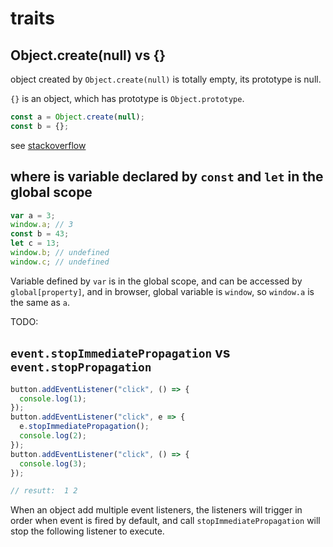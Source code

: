 # traits

## Object.create(null) vs {}

object created by `Object.create(null)` is totally empty, its prototype is null.

`{}` is an object, which has prototype is `Object.prototype`.

```js
const a = Object.create(null);
const b = {};
```

see [stackoverflow](https://stackoverflow.com/questions/37471799/difference-between-object-createnull-vs)

## where is variable declared by `const` and `let` in the global scope

```js
var a = 3;
window.a; // 3
const b = 43;
let c = 13;
window.b; // undefined
window.c; // undefined
```

Variable defined by `var` is in the global scope, and can be accessed by
`global[property]`, and in browser, global variable is `window`, so `window.a`
is the same as `a`.

TODO:

## `event.stopImmediatePropagation` vs `event.stopPropagation`

```js
button.addEventListener("click", () => {
  console.log(1);
});
button.addEventListener("click", e => {
  e.stopImmediatePropagation();
  console.log(2);
});
button.addEventListener("click", () => {
  console.log(3);
});

// resutt:  1 2
```

When an object add multiple event listeners, the listeners will trigger in order
when event is fired by default, and call `stopImmediatePropagation` will stop
the following listener to execute.
